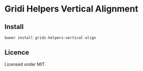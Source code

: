 # Gridi Helpers Vertical Alignment

## Install
`bower install gridi-helpers-vertical-align`

## Licence

Licensed under MIT.
